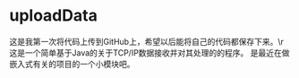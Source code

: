 # uploadData
这是我第一次将代码上传到GitHub上，希望以后能将自己的代码都保存下来。\r
这是一个简单基于Java的关于TCP/IP数据接收并对其处理的的程序。
是最近在做嵌入式有关的项目的一个小模块吧。
